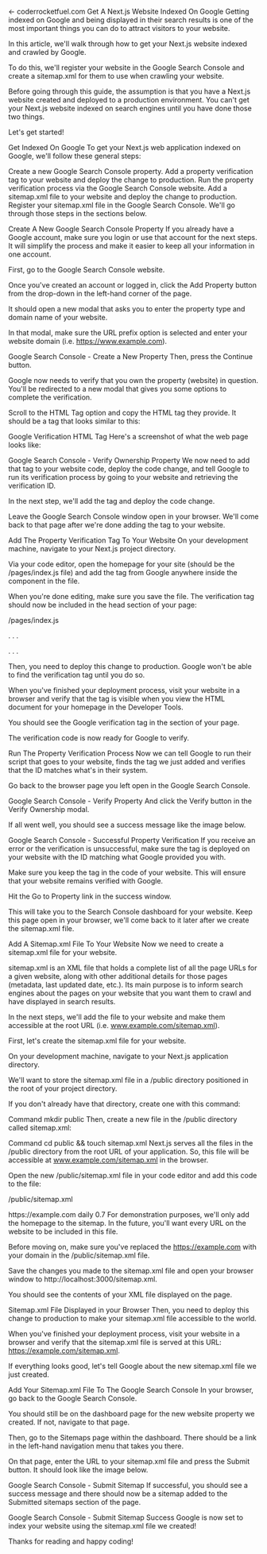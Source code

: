 ← coderrocketfuel.com
Get A Next.js Website Indexed On Google
Getting indexed on Google and being displayed in their search results is one of the most important things you can do to attract visitors to your website.

In this article, we'll walk through how to get your Next.js website indexed and crawled by Google.

To do this, we'll register your website in the Google Search Console and create a sitemap.xml for them to use when crawling your website.

Before going through this guide, the assumption is that you have a Next.js website created and deployed to a production environment. You can't get your Next.js website indexed on search engines until you have done those two things.

Let's get started!

Get Indexed On Google
To get your Next.js web application indexed on Google, we'll follow these general steps:

Create a new Google Search Console property.
Add a property verification tag to your website and deploy the change to production.
Run the property verification process via the Google Search Console website.
Add a sitemap.xml file to your website and deploy the change to production.
Register your sitemap.xml file in the Google Search Console.
We'll go through those steps in the sections below.

Create A New Google Search Console Property
If you already have a Google account, make sure you login or use that account for the next steps. It will simplify the process and make it easier to keep all your information in one account.

First, go to the Google Search Console website.

Once you've created an account or logged in, click the Add Property button from the drop-down in the left-hand corner of the page.

It should open a new modal that asks you to enter the property type and domain name of your website.

In that modal, make sure the URL prefix option is selected and enter your website domain (i.e. https://www.example.com).

Google Search Console - Create a New Property
Then, press the Continue button.

Google now needs to verify that you own the property (website) in question. You'll be redirected to a new modal that gives you some options to complete the verification.

Scroll to the HTML Tag option and copy the HTML tag they provide. It should be a <meta> tag that looks similar to this:

Google Verification HTML Tag
<meta name="google-site-verification" content="VERIFICATION_ID" />
Here's a screenshot of what the web page looks like:

Google Search Console - Verify Ownership Property
We now need to add that <meta> tag to your website code, deploy the code change, and tell Google to run its verification process by going to your website and retrieving the verification ID.

In the next step, we'll add the <meta> tag and deploy the code change.

Leave the Google Search Console window open in your browser. We'll come back to that page after we're done adding the <meta> tag to your website.

Add The Property Verification Tag To Your Website
On your development machine, navigate to your Next.js project directory.

Via your code editor, open the homepage for your site (should be the /pages/index.js file) and add the <meta> tag from Google anywhere inside the <Head> component in the file.

When you're done editing, make sure you save the file. The <meta> verification tag should now be included in the head section of your page:

/pages/index.js
<Head>

  . . .

  <meta name="google-site-verification" content="VERIFICATION_ID" />

  . . .

</Head>
Then, you need to deploy this change to production. Google won't be able to find the verification tag until you do so.

When you've finished your deployment process, visit your website in a browser and verify that the tag is visible when you view the HTML document for your homepage in the Developer Tools.

You should see the Google verification <meta> tag in the <head> section of your page.

The verification code is now ready for Google to verify.

Run The Property Verification Process
Now we can tell Google to run their script that goes to your website, finds the <meta> tag we just added and verifies that the ID matches what's in their system.

Go back to the browser page you left open in the Google Search Console.

Google Search Console - Verify Property
And click the Verify button in the Verify Ownership modal.

If all went well, you should see a success message like the image below.

Google Search Console - Successful Property Verification
If you receive an error or the verification is unsuccessful, make sure the <meta> tag is deployed on your website with the ID matching what Google provided you with.

Make sure you keep the <meta> tag in the code of your website. This will ensure that your website remains verified with Google.

Hit the Go to Property link in the success window.

This will take you to the Search Console dashboard for your website. Keep this page open in your browser, we'll come back to it later after we create the sitemap.xml file.

Add A Sitemap.xml File To Your Website
Now we need to create a sitemap.xml file for your website.

sitemap.xml is an XML file that holds a complete list of all the page URLs for a given website, along with other additional details for those pages (metadata, last updated date, etc.). Its main purpose is to inform search engines about the pages on your website that you want them to crawl and have displayed in search results.

In the next steps, we'll add the file to your website and make them accessible at the root URL (i.e. www.example.com/sitemap.xml).

First, let's create the sitemap.xml file for your website.

On your development machine, navigate to your Next.js application directory.

We'll want to store the sitemap.xml file in a /public directory positioned in the root of your project directory.

If you don't already have that directory, create one with this command:

Command
mkdir public
Then, create a new file in the /public directory called sitemap.xml:

Command
cd public && touch sitemap.xml
Next.js serves all the files in the /public directory from the root URL of your application. So, this file will be accessible at www.example.com/sitemap.xml in the browser.

Open the new /public/sitemap.xml file in your code editor and add this code to the file:

/public/sitemap.xml
<?xml version="1.0" encoding="UTF-8"?>
<urlset xmlns="http://www.sitemaps.org/schemas/sitemap/0.9">
    <url>
        <loc>https://example.com</loc>
        <changefreq>daily</changefreq>
        <priority>0.7</priority>
    </url>
</urlset>
For demonstration purposes, we'll only add the homepage to the sitemap. In the future, you'll want every URL on the website to be included in this file.

Before moving on, make sure you've replaced the https://example.com with your domain in the /public/sitemap.xml file.

Save the changes you made to the sitemap.xml file and open your browser window to http://localhost:3000/sitemap.xml.

You should see the contents of your XML file displayed on the page.

Sitemap.xml File Displayed in your Browser
Then, you need to deploy this change to production to make your sitemap.xml file accessible to the world.

When you've finished your deployment process, visit your website in a browser and verify that the sitemap.xml file is served at this URL: https://example.com/sitemap.xml.

If everything looks good, let's tell Google about the new sitemap.xml file we just created.

Add Your Sitemap.xml File To The Google Search Console
In your browser, go back to the Google Search Console.

You should still be on the dashboard page for the new website property we created. If not, navigate to that page.

Then, go to the Sitemaps page within the dashboard. There should be a link in the left-hand navigation menu that takes you there.

On that page, enter the URL to your sitemap.xml file and press the Submit button. It should look like the image below.

Google Search Console - Submit Sitemap
If successful, you should see a success message and there should now be a sitemap added to the Submitted sitemaps section of the page.

Google Search Console - Submit Sitemap Success
Google is now set to index your website using the sitemap.xml file we created!

Thanks for reading and happy coding!

